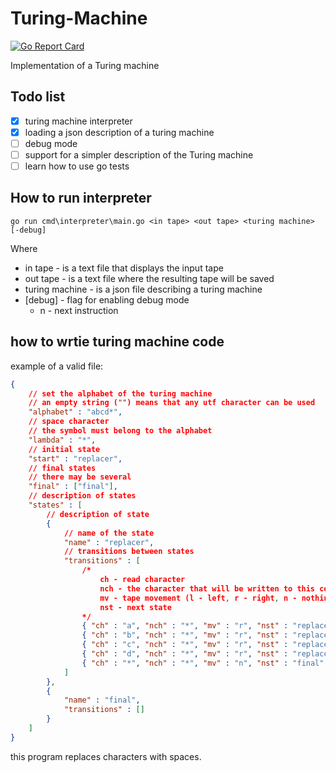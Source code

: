 # Turing-Machine
[![Go Report Card](https://goreportcard.com/badge/github.com/Reterer/turing-machine)](https://goreportcard.com/report/github.com/Reterer/turing-machine)

Implementation of a Turing machine

## Todo list
- [x] turing machine interpreter
- [x] loading a json description of a turing machine
- [ ] debug mode
- [ ] support for a simpler description of the Turing machine
- [ ] learn how to use go tests

## How to run interpreter
```
go run cmd\interpreter\main.go <in tape> <out tape> <turing machine> [-debug]
```
Where
* in tape - is a text file that displays the input tape
* out tape - is a text file where the resulting tape will be saved
* turing machine - is a json file describing a turing machine
* [debug] - flag for enabling debug mode
  * n - next instruction

## how to wrtie turing machine code
example of a valid file:
```json
{
    // set the alphabet of the turing machine
    // an empty string ("") means that any utf character can be used 
    "alphabet" : "abcd*",
    // space character
    // the symbol must belong to the alphabet
    "lambda" : "*",
    // initial state
    "start" : "replacer",
    // final states
    // there may be several
    "final" : ["final"],
    // description of states
    "states" : [
        // description of state
        {
            // name of the state
            "name" : "replacer",
            // transitions between states
            "transitions" : [
                /*
                    ch - read character
                    nch - the character that will be written to this cell
                    mv - tape movement (l - left, r - right, n - nothing)
                    nst - next state
                */
                { "ch" : "a", "nch" : "*", "mv" : "r", "nst" : "replacer" },
                { "ch" : "b", "nch" : "*", "mv" : "r", "nst" : "replacer" },
                { "ch" : "c", "nch" : "*", "mv" : "r", "nst" : "replacer" },
                { "ch" : "d", "nch" : "*", "mv" : "r", "nst" : "replacer" },
                { "ch" : "*", "nch" : "*", "mv" : "n", "nst" : "final" }
            ]
        },
        {
            "name" : "final",
            "transitions" : []
        }
    ]
}
```
this program replaces characters with spaces.
